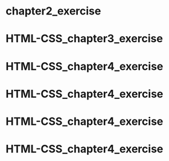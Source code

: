 # chapter2_exercise
# HTML-CSS_chapter3_exercise
# HTML-CSS_chapter4_exercise
# HTML-CSS_chapter4_exercise
# HTML-CSS_chapter4_exercise
# HTML-CSS_chapter4_exercise
